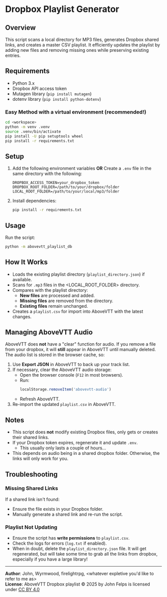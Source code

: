 # Dropbox Playlist Generator

## Overview
This script scans a local directory for MP3 files, generates Dropbox shared links, and creates a master CSV playlist. It efficiently updates the playlist by adding new files and removing missing ones while preserving existing entries.

## Requirements
- Python 3.x
- Dropbox API access token
- Mutagen library (`pip install mutagen`)
- dotenv library (`pip install python-dotenv`)

### Easy Method with a virtual environment (recommended!)
```bash
cd <workspace>
python -m venv .venv
source .venv/bin/activate
pip install -U pip setuptools wheel
pip install -r requirements.txt
```

## Setup
1. Add the following environment variables **OR** Create a `.env` file in the same directory with the following:
   ```env
   DROPBOX_ACCESS_TOKEN=your_dropbox_token
   DROPBOX_ROOT_FOLDER=/path/to/your/dropbox/folder
   LOCAL_ROOT_FOLDER=/path/to/your/local/mp3/folder
   ```
2. Install dependencies:
   ```sh
   pip install -r requirements.txt
   ```

## Usage
Run the script:
```sh
python -m abovevtt_playlist_db
```

## How It Works
- Loads the existing playlist directory (`playlist_directory.json`) if available.
- Scans for `.mp3` files in the <LOCAL_ROOT_FOLDER> directory.
- Compares with the playlist directory:
  - **New files** are processed and added.
  - **Missing files** are removed from the directory.
  - **Existing files** remain unchanged.
- Creates a `playlist.csv` for import into AboveVTT with the latest changes.

## Managing AboveVTT Audio
AboveVTT does **not** have a "clear" function for audio. If you remove a file from your dropbox, it will **still** appear in AboveVTT until manually deleted. The audio list is stored in the browser cache, so:
1. Use **Export JSON** in AboveVTT to back up your track list.
2. If necessary, clear the AboveVTT audio storage:
   - Open the browser console (`F12` in most browsers).
   - Run:
     ```js
     localStorage.removeItem('abovevtt-audio')
     ```
   - Refresh AboveVTT.
3. Re-import the updated `playlist.csv` in AboveVTT.

## Notes
- This script does **not** modify existing Dropbox files, only gets or creates their shared links.
- If your Dropbox token expires, regenerate it and update `.env`.
  - This usually only lasts a couple of hours...
- This depends on audio being in a shared dropbox folder. Otherwise, the links will only work for you.

## Troubleshooting
### Missing Shared Links
If a shared link isn't found:
- Ensure the file exists in your Dropbox folder.
- Manually generate a shared link and re-run the script.

### Playlist Not Updating
- Ensure the script has **write permissions** to `playlist.csv`.
- Check the logs for errors (`log.txt` if enabled).
- When in doubt, delete the `playlist_directory.json` file. It will get regenerated, but will take some time to grab
all the links from dropbox, especially if you have a large library! 

---
**Author**: John, Wyrmwood, firelightrpg, <whatever expletive you'd like to refer to me as>  
**License**: AboveVTT Dropbox playlist © 2025 by John Felps is licensed under [CC BY 4.0](https://creativecommons.org/licenses/by/4.0/) 
